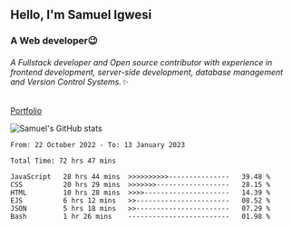 ## Hello, I'm Samuel Igwesi
### A Web developer:wink:

###### A Fullstack developer and Open source contributor with experience in frontend development, server-side development, database management and Version Control Systems.:sparkles:


[Portfolio](https://samdev.onrender.com/)

![Samuel's GitHub stats](https://github-readme-stats.vercel.app/api?username=SamuelIgwesi&show_icons=true&theme=radical)

<!--START_SECTION:waka-->

```text
From: 22 October 2022 - To: 13 January 2023

Total Time: 72 hrs 47 mins

JavaScript   28 hrs 44 mins  >>>>>>>>>>---------------   39.48 %
CSS          20 hrs 29 mins  >>>>>>>------------------   28.15 %
HTML         10 hrs 28 mins  >>>>---------------------   14.39 %
EJS          6 hrs 12 mins   >>-----------------------   08.52 %
JSON         5 hrs 18 mins   >>-----------------------   07.29 %
Bash         1 hr 26 mins    -------------------------   01.98 %
```

<!--END_SECTION:waka-->
